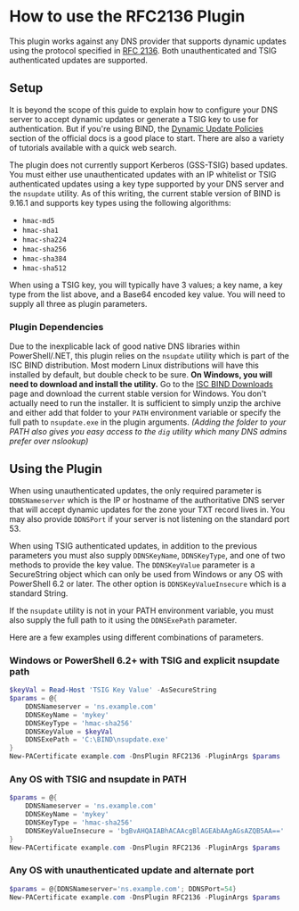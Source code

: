 # How to use the RFC2136 Plugin

This plugin works against any DNS provider that supports dynamic updates using the protocol specified in [RFC 2136](https://tools.ietf.org/html/rfc2136). Both unauthenticated and TSIG authenticated updates are supported.

## Setup

It is beyond the scope of this guide to explain how to configure your DNS server to accept dynamic updates or generate a TSIG key to use for authentication. But if you're using BIND, the [Dynamic Update Policies](https://bind9.readthedocs.io/en/latest/reference.html#dynamic-update-policies) section of the official docs is a good place to start. There are also a variety of tutorials available with a quick web search.

The plugin does not currently support Kerberos (GSS-TSIG) based updates. You must either use unauthenticated updates with an IP whitelist or TSIG authenticated updates using a key type supported by your DNS server and the `nsupdate` utility. As of this writing, the current stable version of BIND is 9.16.1 and supports key types using the following algorithms:

- `hmac-md5`
- `hmac-sha1`
- `hmac-sha224`
- `hmac-sha256`
- `hmac-sha384`
- `hmac-sha512`

When using a TSIG key, you will typically have 3 values; a key name, a key type from the list above, and a Base64 encoded key value. You will need to supply all three as plugin parameters.

### Plugin Dependencies

Due to the inexplicable lack of good native DNS libraries within PowerShell/.NET, this plugin relies on the `nsupdate` utility which is part of the ISC BIND distribution. Most modern Linux distributions will have this installed by default, but double check to be sure. **On Windows, you will need to download and install the utility.** Go to the [ISC BIND Downloads](https://www.isc.org/download/) page and download the current stable version for Windows. You don't actually need to run the installer. It is sufficient to simply unzip the archive and either add that folder to your `PATH` environment variable or specify the full path to `nsupdate.exe` in the plugin arguments. *(Adding the folder to your PATH also gives you easy access to the `dig` utility which many DNS admins prefer over nslookup)*

## Using the Plugin

When using unauthenticated updates, the only required parameter is `DDNSNameserver` which is the IP or hostname of the authoritative DNS server that will accept dynamic updates for the zone your TXT record lives in. You may also provide `DDNSPort` if your server is not listening on the standard port 53.

When using TSIG authenticated updates, in addition to the previous parameters you must also supply `DDNSKeyName`, `DDNSKeyType`, and one of two methods to provide the key value. The `DDNSKeyValue` parameter is a SecureString object which can only be used from Windows or any OS with PowerShell 6.2 or later. The other option is `DDNSKeyValueInsecure` which is a standard String.

If the `nsupdate` utility is not in your PATH environment variable, you must also supply the full path to it using the `DDNSExePath` parameter.

Here are a few examples using different combinations of parameters.

### Windows or PowerShell 6.2+ with TSIG and explicit nsupdate path

```powershell
$keyVal = Read-Host 'TSIG Key Value' -AsSecureString
$params = @{
    DDNSNameserver = 'ns.example.com'
    DDNSKeyName = 'mykey'
    DDNSKeyType = 'hmac-sha256'
    DDNSKeyValue = $keyVal
    DDNSExePath = 'C:\BIND\nsupdate.exe'
}
New-PACertificate example.com -DnsPlugin RFC2136 -PluginArgs $params
```

### Any OS with TSIG and nsupdate in PATH

```powershell
$params = @{
    DDNSNameserver = 'ns.example.com'
    DDNSKeyName = 'mykey'
    DDNSKeyType = 'hmac-sha256'
    DDNSKeyValueInsecure = 'bgBvAHQAIABhACAAcgBlAGEAbAAgAGsAZQB5AA=='
}
New-PACertificate example.com -DnsPlugin RFC2136 -PluginArgs $params
```

### Any OS with unauthenticated update and alternate port

```powershell
$params = @{DDNSNameserver='ns.example.com'; DDNSPort=54}
New-PACertificate example.com -DnsPlugin RFC2136 -PluginArgs $params
```
